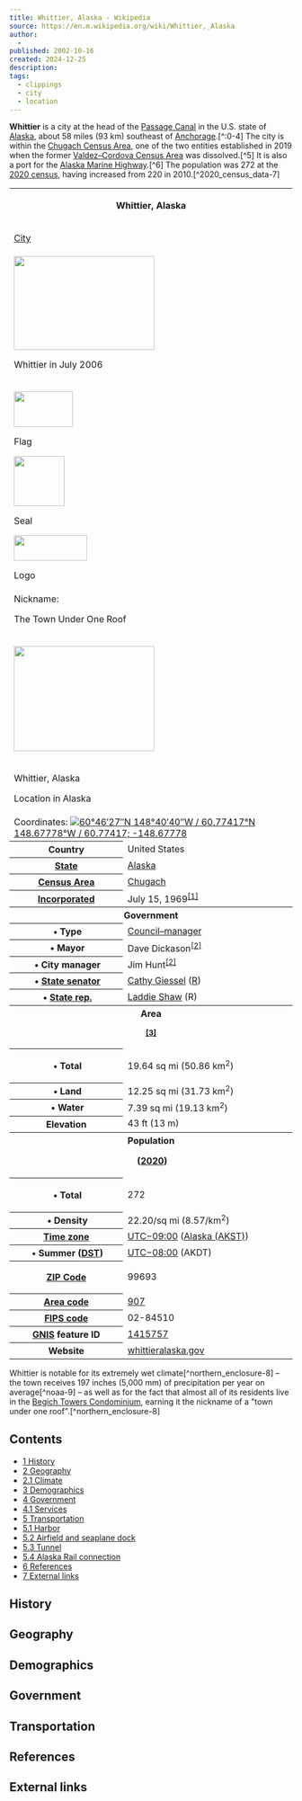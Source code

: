 ```yaml
---
title: Whittier, Alaska - Wikipedia
source: https://en.m.wikipedia.org/wiki/Whittier,_Alaska
author:
  - 
published: 2002-10-16
created: 2024-12-25
description: 
tags:
  - clippings
  - city
  - location
---
```

**Whittier** is a city at the head of the [Passage Canal](https://en.m.wikipedia.org/wiki/Passage_Canal "Passage Canal") in the U.S. state of [Alaska](https://en.m.wikipedia.org/wiki/Alaska "Alaska"), about 58 miles (93 km) southeast of [Anchorage](https://en.m.wikipedia.org/wiki/Anchorage,_Alaska "Anchorage, Alaska").[^:0-4] The city is within the [Chugach Census Area](https://en.m.wikipedia.org/wiki/Chugach_Census_Area,_Alaska "Chugach Census Area, Alaska"), one of the two entities established in 2019 when the former [Valdez–Cordova Census Area](https://en.m.wikipedia.org/wiki/Valdez%E2%80%93Cordova_Census_Area,_Alaska "Valdez–Cordova Census Area, Alaska") was dissolved.[^5] It is also a port for the [Alaska Marine Highway](https://en.m.wikipedia.org/wiki/Alaska_Marine_Highway "Alaska Marine Highway").[^6] The population was 272 at the [2020 census](https://en.m.wikipedia.org/wiki/2020_United_States_census "2020 United States census"), having increased from 220 in 2010.[^2020_census_data-7]

<table><tbody><tr><th colspan="2"><p>Whittier, Alaska</p></th></tr><tr><td colspan="2"><div><p><a href="https://en.m.wikipedia.org/wiki/City_(Alaska)">City</a></p></div></td></tr><tr><td colspan="2"><span><a href="https://en.m.wikipedia.org/wiki/File:Whittier,_Alaska_(2006).jpg"><img src="https://upload.wikimedia.org/wikipedia/commons/thumb/9/96/Whittier%2C_Alaska_%282006%29.jpg/250px-Whittier%2C_Alaska_%282006%29.jpg" width="250" height="167"></a></span><p>Whittier in July 2006</p></td></tr><tr><td colspan="2"><div><div><p><span><a href="https://en.m.wikipedia.org/wiki/File:Flag_of_Whittier,_Alaska.png"><img src="https://upload.wikimedia.org/wikipedia/commons/thumb/8/83/Flag_of_Whittier%2C_Alaska.png/105px-Flag_of_Whittier%2C_Alaska.png" width="105" height="63"></a></span></p><p>Flag</p></div><div><p><span><a href="https://en.m.wikipedia.org/wiki/File:Seal_of_Whittier,_Alaska.gif"><img src="https://upload.wikimedia.org/wikipedia/en/thumb/c/c5/Seal_of_Whittier%2C_Alaska.gif/90px-Seal_of_Whittier%2C_Alaska.gif" width="90" height="89"></a></span></p><p>Seal</p></div></div><div><p><span><a href="https://en.m.wikipedia.org/wiki/File:Logo_of_Whittier,_Alaska.png"><img src="https://upload.wikimedia.org/wikipedia/en/thumb/7/7e/Logo_of_Whittier%2C_Alaska.png/130px-Logo_of_Whittier%2C_Alaska.png" width="130" height="45"></a></span></p><p>Logo</p></div></td></tr><tr><td colspan="2">Nickname:&nbsp;<p>The Town Under One Roof</p></td></tr><tr><td colspan="2"><div><div><p><span><a href="https://en.m.wikipedia.org/wiki/File:USA_Alaska_location_map.svg"><img src="https://upload.wikimedia.org/wikipedia/commons/thumb/d/df/USA_Alaska_location_map.svg/250px-USA_Alaska_location_map.svg.png" width="250" height="187"></a></span></p><div><p><span><span><img src="https://upload.wikimedia.org/wikipedia/commons/thumb/0/0c/Red_pog.svg/6px-Red_pog.svg.png" width="6" height="6"></span></span></p><div><p>Whittier, Alaska</p></div></div></div><p>Location in Alaska</p></div></td></tr><tr><td colspan="2">Coordinates: <span><span><span><img src="https://upload.wikimedia.org/wikipedia/commons/thumb/5/55/WMA_button2b.png/17px-WMA_button2b.png"><a href="https://geohack.toolforge.org/geohack.php?pagename=Whittier,_Alaska&amp;params=60_46_27_N_148_40_40_W_region:US_type:city"><span><span><span>60°46′27″N</span> <span>148°40′40″W</span></span></span><span>﻿ / ﻿</span><span><span>60.77417°N 148.67778°W</span><span>﻿ / <span>60.77417; -148.67778</span></span></span></a></span></span></span></td></tr><tr><th scope="row">Country</th><td>United States</td></tr><tr><th scope="row"><a href="https://en.m.wikipedia.org/wiki/U.S._state">State</a></th><td><a href="https://en.m.wikipedia.org/wiki/Alaska">Alaska</a></td></tr><tr><th scope="row"><a href="https://en.m.wikipedia.org/wiki/List_of_boroughs_and_census_areas_in_Alaska">Census Area</a></th><td><a href="https://en.m.wikipedia.org/wiki/Chugach_Census_Area,_Alaska">Chugach</a></td></tr><tr><th scope="row"><a href="https://en.m.wikipedia.org/wiki/Municipal_corporation">Incorporated</a></th><td>July 15, 1969<sup><a href="https://en.m.wikipedia.org/wiki/#cite_note-1"><span>[</span>1<span>]</span></a></sup></td></tr><tr><th colspan="2">Government</th></tr><tr><th scope="row">&nbsp;•&nbsp;Type</th><td><a href="https://en.m.wikipedia.org/wiki/Council%E2%80%93manager">Council–manager</a></td></tr><tr><th scope="row">&nbsp;•&nbsp;Mayor</th><td>Dave Dickason<sup><a href="https://en.m.wikipedia.org/wiki/#cite_note-autogenerated174-2"><span>[</span>2<span>]</span></a></sup></td></tr><tr><th scope="row">&nbsp;•&nbsp;City manager</th><td>Jim Hunt<sup><a href="https://en.m.wikipedia.org/wiki/#cite_note-autogenerated174-2"><span>[</span>2<span>]</span></a></sup></td></tr><tr><th scope="row">&nbsp;•&nbsp;<a href="https://en.m.wikipedia.org/wiki/Alaska_Senate">State senator</a></th><td><a href="https://en.m.wikipedia.org/wiki/Cathy_Giessel">Cathy Giessel</a> (<a href="https://en.m.wikipedia.org/wiki/Republican_Party_(United_States)">R</a>)</td></tr><tr><th scope="row">&nbsp;•&nbsp;<a href="https://en.m.wikipedia.org/wiki/Alaska_House_of_Representatives">State rep.</a></th><td><a href="https://en.m.wikipedia.org/wiki/Laddie_Shaw">Laddie Shaw</a> (R)</td></tr><tr><th colspan="2">Area<div><p><sup><a href="https://en.m.wikipedia.org/wiki/#cite_note-CenPopGazetteer2020-3"><span>[</span>3<span>]</span></a></sup></p></div></th></tr><tr><th scope="row"><p>&nbsp;•&nbsp;Total</p></th><td>19.64&nbsp;sq&nbsp;mi (50.86&nbsp;km<sup>2</sup>)</td></tr><tr><th scope="row">&nbsp;•&nbsp;Land</th><td>12.25&nbsp;sq&nbsp;mi (31.73&nbsp;km<sup>2</sup>)</td></tr><tr><th scope="row">&nbsp;•&nbsp;Water</th><td>7.39&nbsp;sq&nbsp;mi (19.13&nbsp;km<sup>2</sup>)</td></tr><tr><th scope="row">Elevation</th><td>43&nbsp;ft (13&nbsp;m)</td></tr><tr><th colspan="2">Population<div><p><span>&nbsp;</span>(<a href="https://en.m.wikipedia.org/wiki/2020_United_States_census">2020</a>)</p></div></th></tr><tr><th scope="row"><p>&nbsp;•&nbsp;Total</p></th><td>272</td></tr><tr><th scope="row">&nbsp;•&nbsp;Density</th><td>22.20/sq&nbsp;mi (8.57/km<sup>2</sup>)</td></tr><tr><th scope="row"><a href="https://en.m.wikipedia.org/wiki/Time_zone">Time zone</a></th><td><a href="https://en.m.wikipedia.org/wiki/UTC%E2%88%9209:00">UTC−09:00</a> (<a href="https://en.m.wikipedia.org/wiki/Alaska_Time_Zone">Alaska (AKST)</a>)</td></tr><tr><th scope="row"><span>&nbsp;•&nbsp;Summer (<a href="https://en.m.wikipedia.org/wiki/Daylight_saving_time">DST</a>)</span></th><td><a href="https://en.m.wikipedia.org/wiki/UTC%E2%88%9208:00">UTC−08:00</a> (AKDT)</td></tr><tr><th scope="row"><a href="https://en.m.wikipedia.org/wiki/ZIP_Code">ZIP Code</a></th><td><p>99693</p></td></tr><tr><th scope="row"><a href="https://en.m.wikipedia.org/wiki/North_American_Numbering_Plan">Area code</a></th><td><a href="https://en.m.wikipedia.org/wiki/Area_code_907">907</a></td></tr><tr><th scope="row"><a href="https://en.m.wikipedia.org/wiki/Federal_Information_Processing_Standard">FIPS code</a></th><td>02-84510</td></tr><tr><th scope="row"><a href="https://en.m.wikipedia.org/wiki/Geographic_Names_Information_System">GNIS</a> feature ID</th><td><a href="https://edits.nationalmap.gov/apps/gaz-domestic/public/search/names/1415757">1415757</a></td></tr><tr><th scope="row">Website</th><td><span><a href="https://www.whittieralaska.gov/">whittieralaska.gov</a></span></td></tr></tbody></table>

Whittier is notable for its extremely wet climate[^northern_enclosure-8] – the town receives 197 inches (5,000 mm) of precipitation per year on average[^noaa-9] – as well as for the fact that almost all of its residents live in the [Begich Towers Condominium](https://en.m.wikipedia.org/wiki/Begich_Towers "Begich Towers"), earning it the nickname of a "town under one roof".[^northern_enclosure-8]

## Contents

- [1 History](https://en.m.wikipedia.org/wiki/#History)
- [2 Geography](https://en.m.wikipedia.org/wiki/#Geography)
- [2.1 Climate](https://en.m.wikipedia.org/wiki/#Climate)
- [3 Demographics](https://en.m.wikipedia.org/wiki/#Demographics)
- [4 Government](https://en.m.wikipedia.org/wiki/#Government)
- [4.1 Services](https://en.m.wikipedia.org/wiki/#Services)
- [5 Transportation](https://en.m.wikipedia.org/wiki/#Transportation)
- [5.1 Harbor](https://en.m.wikipedia.org/wiki/#Harbor)
- [5.2 Airfield and seaplane dock](https://en.m.wikipedia.org/wiki/#Airfield_and_seaplane_dock)
- [5.3 Tunnel](https://en.m.wikipedia.org/wiki/#Tunnel)
- [5.4 Alaska Rail connection](https://en.m.wikipedia.org/wiki/#Alaska_Rail_connection)
- [6 References](https://en.m.wikipedia.org/wiki/#References)
- [7 External links](https://en.m.wikipedia.org/wiki/#External_links)

## History

## Geography

## Demographics

## Government

## Transportation

## References

## External links